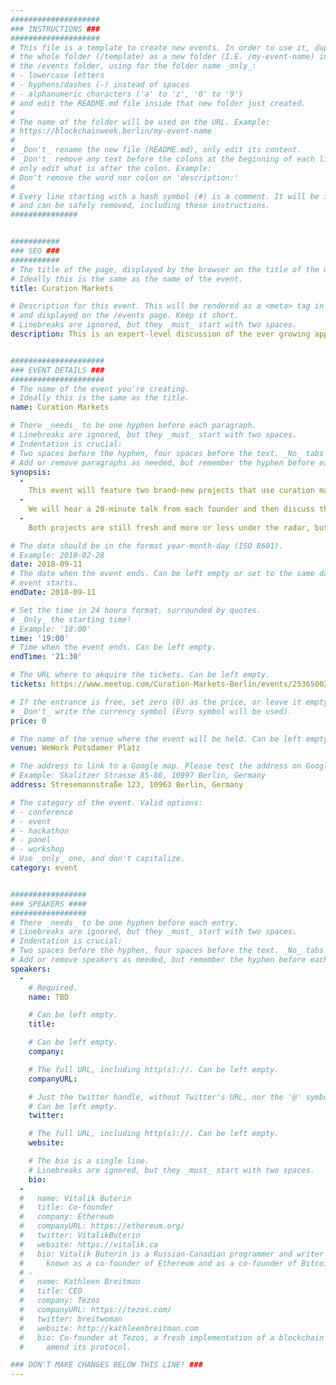 ```yaml
---
####################
### INSTRUCTIONS ###
####################
# This file is a template to create new events. In order to use it, duplicate
# the whole folder (/template) as a new folder (I.E. /my-event-name) inside of
# the /events folder, using for the folder name _only_:
# - lowercase letters
# - hyphens/dashes (-) instead of spaces
# - alphanumeric characters ('a' to 'z', '0' to '9')
# and edit the README.md file inside that new folder just created.
#
# The name of the folder will be used on the URL. Example:
# https://blockchainweek.berlin/my-event-name
#
# _Don't_ rename the new file (README.md), only edit its content.
# _Don't_ remove any text before the colons at the beginning of each line,
# only edit what is after the colon. Example:
# Don't remove the word nor colon on 'description:'
#
# Every line starting with a hash symbol (#) is a comment. It will be ignored
# and can be safely removed, including these instructions.
###############


###########
### SEO ###
###########
# The title of the page, displayed by the browser on the title of the window.
# Ideally this is the same as the name of the event.
title: Curation Markets

# Description for this event. This will be rendered as a <meta> tag in the HTML,
# and displayed on the /events page. Keep it short.
# Linebreaks are ignored, but they _must_ start with two spaces.
description: This is an expert-level discussion of the ever growing applications for blockchain-powered curation.


#####################
### EVENT DETAILS ###
#####################
# The name of the event you're creating.
# Ideally this is the same as the title.
name: Curation Markets

# There _needs_ to be one hyphen before each paragraph.
# Linebreaks are ignored, but they _must_ start with two spaces.
# Indentation is crucial:
# Two spaces before the hyphen, four spaces before the text. _No_ tabs allowed.
# Add or remove paragraphs as needed, but remember the hyphen before each entry.
synopsis:
  -
    This event will feature two brand-new projects that use curation markets and TCRs to organize the information of tomorrow's internet.
  -
    We will hear a 20-minute talk from each founder and then discuss the token economics together in a panel format.
  -
    Both projects are still fresh and more or less under the radar, but we will publish more details here soon!

# The date should be in the format year-month-day (ISO 8601).
# Example: 2018-02-28
date: 2018-09-11
# The date when the event ends. Can be left empty or set to the same day the
# event starts.
endDate: 2018-09-11

# Set the time in 24 hours format, surrounded by quotes.
# _Only_ the starting time!
# Example: '18:00'
time: '19:00'
# Time when the event ends. Can be left empty.
endTime: '21:30'

# The URL where to akquire the tickets. Can be left empty.
tickets: https://www.meetup.com/Curation-Markets-Berlin/events/253650020/

# If the entrance is free, set zero (0) as the price, or leave it empty.
# _Don't_ write the currency symbol (Euro symbol will be used).
price: 0

# The name of the venue where the event will be held. Can be left empty.
venue: WeWork Potsdamer Platz

# The address to link to a Google map. Please test the address on Google Maps.
# Example: Skalitzer Strasse 85-86, 10997 Berlin, Germany
address: Stresemannstraße 123, 10963 Berlin, Germany

# The category of the event. Valid options:
# - conference
# - event
# - hackathon
# - panel
# - workshop
# Use _only_ one, and don't capitalize.
category: event


#################
### SPEAKERS ####
#################
# There _needs_ to be one hyphen before each entry.
# Linebreaks are ignored, but they _must_ start with two spaces.
# Indentation is crucial:
# Two spaces before the hyphen, four spaces before the text. _No_ tabs allowed.
# Add or remove speakers as needed, but remember the hyphen before each entry.
speakers:
  -
    # Required.
    name: TBD

    # Can be left empty.
    title: 

    # Can be left empty.
    company: 

    # The full URL, including http(s)://. Can be left empty.
    companyURL: 

    # Just the twitter handle, without Twitter's URL, nor the '@' symbol.
    # Can be left empty.
    twitter: 

    # The full URL, including http(s)://. Can be left empty.
    website: 

    # The bio is a single line.
    # Linebreaks are ignored, but they _must_ start with two spaces.
    bio: 
  -
  #   name: Vitalik Buterin
  #   title: Co-founder
  #   company: Ethereum
  #   companyURL: https://ethereum.org/
  #   twitter: VitalikButerin
  #   website: https://vitalik.ca
  #   bio: Vitalik Buterin is a Russian-Canadian programmer and writer primarily
  #     known as a co-founder of Ethereum and as a co-founder of Bitcoin Magazine.
  # -
  #   name: Kathleen Breitman
  #   title: CEO
  #   company: Tezos
  #   companyURL: https://tezos.com/
  #   twitter: breitwoman
  #   website: http://kathleenbreitman.com
  #   bio: Co-founder at Tezos, a fresh implementation of a blockchain which can
  #     amend its protocol.

### DON'T MAKE CHANGES BELOW THIS LINE! ###
---
```

<!-- ### DON'T MAKE CHANGES BELOW THIS LINE! ### -->

<Event-Content/>
